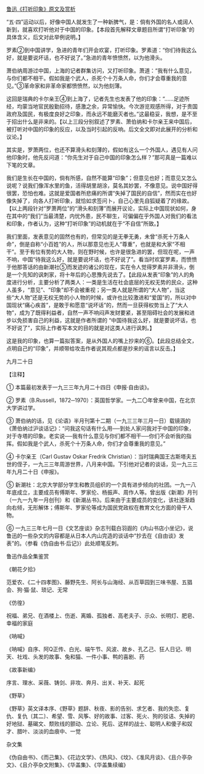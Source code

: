 [鲁迅《打听印象》原文及赏析](https://www.vrrw.net/wx/8230.html)

“五·四”运动以后，好像中国人就发生了一种新脾气，是：倘有外国的名人或阔人新到，就喜欢打听他对于中国的印象。【本段首先解释文章题目所谓“打听印象”的具体含义，后文对此举例说明。】

罗素②到中国讲学，急进的青年们开会欢宴，打听印象。罗素道：“你们待我这么好，就是要说坏话，也不好说了。”急进的青年愤愤然，以为他滑头。

萧伯纳周游过中国，上海的记者群集访问，又打听印象。萧道：“我有什么意见，与你们都不相干。假如我是个武人，杀死个十万条人命，你们才会尊重我的意见。”③革命家和非革命家都愤愤然，以为他刻薄。



这回是瑞典的卡尔亲王④到上海了，记者先生也发表了他的印象：“……足迹所经，均蒙当地官民殷勤招待，感激之余，异常愉快。今次游览观感所得，对于贵国政府及国民，有极度良好之印象，而永远不能磨灭者也。”这最稳妥，我想，是不至于招出什么是非来的。【以上三段分别叙述了罗素、萧伯纳和卡尔亲王来中国后，被打听对中国的印象的反应，以及当时引起的反响。后文全文即对此展开的分析和议论。】

其实是，罗萧两位，也还不算滑头和刻薄的，假如有这么一个外国人，遇见有人问他印象时，他先反问道：“你先生对于自己中国的印象怎么样？”那可真是一篇难以下笔的文章。

我们是生长在中国的，倘有所感，自然不能算“印象”；但意见也好；而意见又怎么说呢？说我们像浑水里的鱼，活得胡里胡涂，莫名其妙罢，不像意见。说中国好得很罢，恐怕也难。这就是爱国者所悲痛的所谓“失掉了国民的自信”，然而实在也好像失掉了，向各人打听印象，就恰如求签问卜，自己心里先自狐疑着了的缘故。【以上两段针对“罗萧两位”的“滑头和刻薄”而展开议论，实际上中国现状如何，身在其中的“我们”当最清楚，内忧外患，民不聊生，可偏偏在乎外国人对我们的看法和印象，作者认为，这种“打听印象”的动机就在于“不自信”所致。】

我们里面，发表意见的固然也有的，但常见的是无拳无勇，未曾“杀死十万条人命”，倒是自称“小百姓”的人，所以那意见也无人“尊重”，也就是和大家“不相干”。至于有位有势的大人物，则在野时候，也许是很急进的罢，但现在呢，一声不响，中国“待我这么好，就是要说坏话，也不好说了”。看当时欢宴罗素，而愤愤于他那答话的由新潮社⑤而发迹的诸公的现在，实在令人觉得罗素并非滑头，倒是一个先知的讽刺家，将十年后的心思豫先说去了。【此段从发表“印象”的人的角度进行分析，主要分析了两类人：一类是生活在社会底层的无权无势的民众，这种人虽多，“意见”、“印象”却不会被重视；另一类人就是所谓的“大人物”，当这些“大人物”还是无权无势的小人物的时候，或许也比较激进和“爱国”的，所以对中国现状“痛心疾首”，是敢于和愿意“说坏话”的，然而一旦获得权势当上了“大人物”，成为了既得利益者，自然一声不响闷声发财要紧，甚至阻碍社会的发展和进步以免损害自己的利益，这就是作者所谓的 “中国待我这么好，就是要说坏话，也不好说了”，实际上作者写本文的目的就是对这类人进行讽刺。】

这是我的印象，也算一篇拟答案，是从外国人的嘴上抄来的⑥。【此段总结全文，点明自己的“印象”，并顺带给攻击作者说其观点都是抄来的谣言以反击。】

九月二十日





【注释】

① 本篇最初发表于一九三三年九月二十四日《申报·自由谈》。

② 罗素（B.Russell，1872─1970）：英国哲学家。一九二〇年曾来中国，在北京大学讲过学。

③ 萧伯纳的话，见《论语》半月刊第十二期（一九三三年三月一日）载镜涵的《萧伯纳过沪谈话记》：“问我这句话有什么用──到处人家问我对于中国的印象，对于寺塔的印象。老实说──我有什么意见与你们都不相干──你们不会听我的指挥。假如我是个武人，杀死个十万条人命，你们才会尊重我的意见。”

④ 卡尔亲王（Carl Gustav Oskar Fredrik Christian）：当时瑞典国王古斯塔夫五世的侄子，一九三三年周游世界，八月来中国。下引他对记者的谈话，见一九三三年九月二十日《申报》。

⑤ 新潮社：北京大学部分学生和教员组织的一个具有进步倾向的社团。一九一八年底成立，主要成员有傅斯年、罗家伦、杨振声、周作人等。曾出版《新潮》月刊（一九一九年一月创刊）和《新潮丛书》。后来由于主要成员的变化，该社逐渐趋向右倾，无形解体；傅斯年、罗家伦等成为国民党政权在教育文化方面的骨干人物。

⑥ 一九三三年七月一日《文艺座谈》杂志刊载白羽遐的《内山书店小坐记》，说鲁迅的一些杂文的内容都是从日本人内山完造的谈话中“抄去在《自由谈》发表”的。（参看《伪自由书·后记》）此处顺笔反刺。

鲁迅作品全集鉴赏

《朝花夕拾》

范爱农、《二十四孝图》、藤野先生、阿长与山海经、从百草园到三味书屋、五猖会、狗·猫·鼠、琐记、无常

《仿徨》

祝福、弟兄、在酒楼上、伤逝、离婚、孤独者、高老夫子、示众、长明灯、肥皂、幸福的家庭

《呐喊》

《呐喊》自序、阿Q正传、白光、端午节、风波、故乡、孔乙己、狂人日记、明天、社戏、头发的故事、兔和猫、一件小事、鸭的喜剧、药

《故事新编》

序言、理水、采薇、铸剑、非攻、奔月、出关、补天、起死

《野草》

《野草》英文译本序、《野草》题辞、秋夜、影的告别、求乞者、我的失恋、复仇、复仇〔其二〕、希望、雪、风筝、好的故事、过客、死火、狗的驳诘、失掉的好地狱、墓碣文、颓败线的颤动、立论、死后、这样的战士、聪明人和傻子和奴才、腊叶、淡淡的血痕中、一觉

杂文集

《伪自由书》、《而己集》、《花边文学》、《热风》、《坟》、《准风月谈》、《且介亭杂文》、《且介亭杂文附集》、《华盖集》、《华盖集续编》

